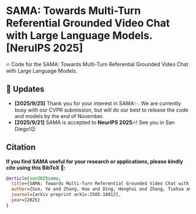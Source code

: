 # SAMA: Towards Multi-Turn Referential Grounded Video Chat with Large Language Models. [NeruIPS 2025]
🔥 Code for the SAMA: Towards Multi-Turn Referential Grounded Video Chat with Large Language Models. 

## :rocket: Updates 
* **[2025/9/25]** Thank you for your interest in SAMA✨. We are currently busy with our CVPR submission, but will do our best to release the code and models by the end of November.
* **[2025/9/21]** SAMA is accepted to **NeurIPS 2025**🔥! See you in San Diego!😉


## Citation
**If you find SAMA useful for your research or applications, please kindly cite using this BibTeX 🙏:**
```bibtex
@article{sun2025sama,
  title={SAMA: Towards Multi-Turn Referential Grounded Video Chat with Large Language Models},
  author={Sun, Ye and Zhang, Hao and Ding, Henghui and Zhang, Tiehua and Ma, Xingjun and Jiang, Yu-Gang},
  journal={arXiv preprint arXiv:2505.18812},
  year={2025}
}
```
